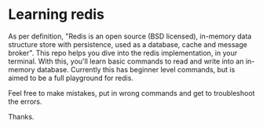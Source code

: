 # Learning redis

As per definition, "Redis is an open source (BSD licensed), in-memory data structure store with persistence, used as a database, cache and message broker".
This repo helps you dive into the redis implementation, in your terminal. With this, you'll learn basic commands to read and write into an in-memory database.
Currently this has beginner level commands, but is aimed to be a full playground for redis.

Feel free to make mistakes, put in wrong commands and get to troubleshoot the errors.

Thanks.

